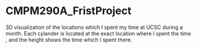 # CMPM290A_FristProject
3D visualization of the locations which I spent my time at UCSC during a month. Each cylander is located at the exact location where I spent the time , and the height shows the time which I spent there.
